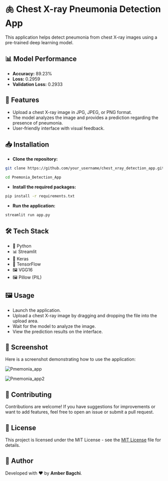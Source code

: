 # 🫁 Chest X-ray Pneumonia Detection App

This application helps detect pneumonia from chest X-ray images using a pre-trained deep learning model.

## 📊 Model Performance

- **Accuracy:** 89.23%
- **Loss:** 0.2959
- **Validation Loss:** 0.2933

## 🚀 Features

- Upload a chest X-ray image in JPG, JPEG, or PNG format.
- The model analyzes the image and provides a prediction regarding the presence of pneumonia.
- User-friendly interface with visual feedback.

## 📥 Installation

- **Clone the repository:**

```bash
git clone https://github.com/your_username/chest_xray_detection_app.git
```
```bash
cd Pnemonia_Detection_App
```
- **Install the required packages:**

```bash
pip install -r requirements.txt
```
- **Run the application:**

```bash
streamlit run app.py
```

## 🛠 Tech Stack

- 🐍 Python
- 📊 Streamlit
- 🤖 Keras
- 🔧 TensorFlow
- 🖼️ VGG16
- 🖼️ Pillow (PIL)



## 🖼️ Usage
- Launch the application.
- Upload a chest X-ray image by dragging and dropping the file into the upload area.
- Wait for the model to analyze the image.
- View the prediction results on the interface.

## 📸 Screenshot
Here is a screenshot demonstrating how to use the application:

![Pmemonia_app](https://github.com/user-attachments/assets/de972538-0c89-4480-847b-5b962c072805)


![Pmemonia_app2](https://github.com/user-attachments/assets/5e9463da-1aee-4a65-ab60-fca3bdcec989)



## 🤝 Contributing
Contributions are welcome! If you have suggestions for improvements or want to add features, feel free to open an issue or submit a pull request.

## 📝 License
This project is licensed under the MIT License - see the [MIT License](https://opensource.org/licenses/MIT) file for details.

## 👤 Author
Developed with ❤️ by **Amber Bagchi**.
